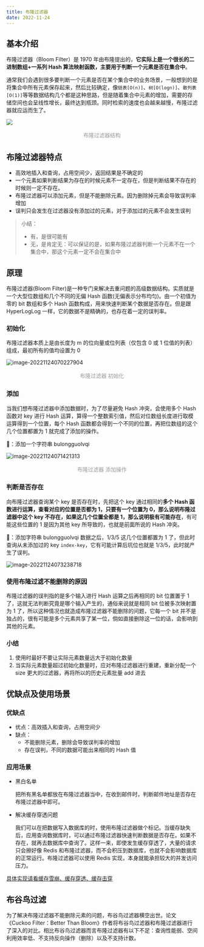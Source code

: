 ```yaml
---
title: 布隆过滤器
date: 2022-11-24
---
```


## 基本介绍

布隆过滤器（Bloom Filter）是 1970 年由布隆提出的，**它实际上是一个很长的二进制数组+一系列 Hash 算法映射函数，主要用于判断一个元素是否在集合中**。

通常我们会遇到很多要判断一个元素是否在某个集合中的业务场景，一般想到的是将集合中所有元素保存起来，然后比较确定，像`链表[O(n)]`、`树[O(logn)]`、`散列表[O(1)]`等等数据结构几个都是这种思路，但是随着集合中元素的增加，需要的存储空间也会呈线性增长，最终达到瓶颈。同时检索的速度也会越来越慢，布隆过滤器就应运而生了。

![](https://qijiayi-image.oss-cn-shenzhen.aliyuncs.com/img/202211240624565.png)

<div style="text-align:center;color: #999;padding: 2px;">布隆过滤器结构</div>

## 布隆过滤器特点

- 高效地插入和查询，占用空间少，返回结果是不确定的
- 一个元素如果判断结果为存在的时候元素不一定存在，但是判断结果不存在的时候则一定不存在。
- 布隆过滤器可以添加元素，但是不能删除元素。因为删除掉元素会导致误判率增加
- 误判只会发生在过滤器没有添加过的元素，对于添加过的元素不会发生误判

> 小结：
>
> - 有，是很可能有
> - 无，是肯定无：可以保证的是，如果布隆过滤器判断一个元素不在一个集合中，那这个元素一定不会在集合中

## 原理

布隆过滤器(Bloom Filter)是一种专门来解决去重问题的高级数据结构。实质就是一个大型位数组和几个不同的无偏 Hash 函数(无偏表示分布均匀)。由一个初值为零的 bit 数组和多个 Hash 函数构成，用来快速判断某个数据是否存在。但是跟 HyperLogLog 一样，它的数据不是精确的，也存在着一定的误判率。

### 初始化

布隆过滤器本质上是由长度为 m 的位向量或位列表（仅包含 0 或 1 位值的列表）组成，最初所有的值均设置为 0

![image-20221124070227904](https://qijiayi-image.oss-cn-shenzhen.aliyuncs.com/img/202211240702960.png)

<div style="text-align:center;color: #999;padding: 2px;">布隆过滤器 初始化</div>

### 添加

当我们想布隆过滤器中添加数据时，为了尽量避免 Hash 冲突，会使用多个 Hash 函数对 key 进行 Hash 运算，算得一个整数索引值，然后对位数组长度进行取模运算得到一个位置，每个 Hash 函数都会得到一个不同的位置，再把位数组的这个几个位置都置为 1 就完成了添加的操作。

🌰：添加一个字符串 bulongguolvqi

![image-20221124071421313](https://qijiayi-image.oss-cn-shenzhen.aliyuncs.com/img/202211240714367.png)

<div style="text-align:center;color: #999;padding: 2px;">布隆过滤器 添加操作</div>

### 判断是否存在

向布隆过滤器查询某个 key 是否存在时，先把这个 key 通过相同的**多个 Hash 函数进行运算，查看对应的位置是否都为 1，只要有一个位置为 0，那么说明布隆过滤器中这个 key 不存在，如果这几个位置全都是 1，那么说明极有可能存在**，有可能这些位置的 1 是因为其他 key 所导致的，也就是前面所说的 Hash 冲突。

🌰：添加字符串 bulongguolvqi 数据之后，1/3/5 这几个位置都置为 1 了，但此时查询从未添加过的 key `index-key`，它有可能计算后坑位也就是 1/3/5，此时就产生了误判。

![image-20221124073238718](https://qijiayi-image.oss-cn-shenzhen.aliyuncs.com/img/202211240732773.png)

### 使用布隆过滤不能删除的原因

布隆过滤器的误判指的是多个输入进行 Hash 运算之后再相同的 bit 位置置于 1 了，这就无法判断究竟是哪个输入产生的，通俗来说就是相同 bit 位被多次映射置为 1 了，所以这种情况也就造成布隆过滤器不能删除的问题，它每一个 bit 并不是独占的，很有可能是多个元素共享了某一位，倘如直接删除这一位的话，会影响到其他的元素。

### 小结

1. 使用时最好不要让实际元素数量远大于初始化数量
2. 当实际元素数量超过初始化数量时，应对布隆过滤器进行重建，重新分配一个 size 更大的过滤器，再将所以的历史元素批量 add 进去

## 优缺点及使用场景

### 优缺点

- 优点：高效插入和查询，占用空间少
- 缺点：
  - 不能删除元素，删除会导致误判率的增加
  - 存在误判，不同的数据可能出来相同的 Hash 值

### 应用场景

- 黑白名单

  把所有黑名单都放在布隆过滤器当中，在收到邮件时，判断邮件地址是否存在布隆过滤器中即可。

- 解决缓存穿透问题

  我们可以在把数据写入数据库的时，使用布隆过滤器做个标记。当缓存缺失后，应用查询数据库时，可以通过布隆过滤器快速判断数据是否存在。如果不存在，就再去数据库中查询了。这样一来，即使发生缓存穿透了，大量的请求只会擦好像 Redis 和布隆过滤器，而不会积压到数据库，也就不会影响数据库的正常运行。布隆过滤器可以使用 Redis 实现，本身就能承担较大的并发访问压力。

[具体实现请看缓存雪崩、缓存穿透、缓存击穿](./Redis%E7%BC%93%E5%AD%98%E9%9B%AA%E5%B4%A9%E3%80%81%E7%BC%93%E5%AD%98%E7%A9%BF%E9%80%8F%E3%80%81%E7%BC%93%E5%AD%98%E5%87%BB%E7%A9%BF.md)

## 布谷鸟过滤

为了解决布隆过滤器不能删除元素的问题，布谷鸟过滤器横空出世。论文《Cuckoo Filter：Better Than Bloom》作者将布谷鸟过滤器和布隆过滤器进行了深入的对比。相比布谷鸟过滤器而言布隆过滤器有以下不足：查询性能弱、空间利用效率低、不支持反向操作（删除）以及不支持计数。
